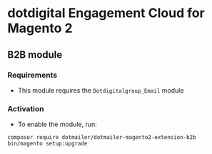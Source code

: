# dotdigital Engagement Cloud for Magento 2
## B2B module

### Requirements

- This module requires the `Dotdigitalgroup_Email` module

### Activation

- To enable the module, run:
 ```
 composer require dotmailer/dotmailer-magento2-extension-b2b
 bin/magento setup:upgrade
 ```